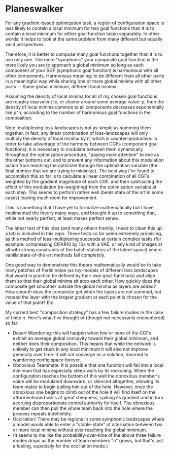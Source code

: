 # Planeswalker

For any gradient-based optimization task, a region of configuration space is less likely to contain
a local minimum for two goal functions than it is to contain a local minimum for either goal
function taken separately. In other words: it helps to look at the same problem from many different
but equally valid perspectives.

Therefore, it is better to compose many goal functions together than it is to use only one. The more
"symphonic" your composite goal function is the more likely you are to approach a global minimum so
long as each component of your SGF (symphonic goal function) is harmonious with all other
components. Harmonious meaning: to be different from all other parts in a meaningful way while
sharing one or more global minima with all other parts -- Same global minimum, different local
minima.

Assuming the density of local minima for all of my chosen goal functions are roughly equivalent to,
or cluster around some average value: p, then the density of local minima common to all components
decreases exponentially like p^n, according to the number of harmonious goal functions in the
composition.

Note: multiplexing loss-landscapes is not as simple as summing them together. In fact, any linear
combination of loss-landscapes will only multiply the density of local minima by n, which is
counter-productive. In order to take advantage of the harmony between CGFs (component goal
functions), it is necessary to modulate between them dynamically throughout the optimization
procedure, "paying more attention" to one as the other bottoms out, and to prevent any information
about this modulation action from reaching the optimizer through the optimization variable (the final
number that we are trying to minimize). The best way I've found to accomplish this so far is to
calculate a linear combination of all CGFs weighted by the gradient magnitude of each CGF, and then
subtracting the effect of this modulation (re-weighting) from the optimization variable at each
step. This seems to perform rather well (beats state of the art in some cases) leaving much room for
improvement.

This is something that I have yet to formalize mathematically but I have implimented the theory many
ways, and brought it up to something that, while not nearly perfect, at least makes perfect sense.

The latest test of this idea (and many others frankly, I need to clean this up a lot) is included in
this repo. These tests so far seem extremely promising, as this method of loss-multiplexing succeeds
at certain complex tasks (for example: compressing CIFAR10 by 10x with a VAE, or any kind of images
at all with strong constraints of the batch statistics of the latent space) where vanilla
state-of-the-art methods fail completely.

One good way to demonstrate this theory mathematically would be to take many patches of Perlin noise
(as toy-models of different loss landscapes that would in practice be defined by their own
goal-functions) and align them so that their global minima sit atop each other. How quickly does the
composite get smoother outside the global minima as layers are added? How smooth does the composite
get when the layers are not summed, but instead the layer with the largest gradient at each point is
chosen for the value of that point? Etc.

My current best "composition strategy" has a few failure modes in the case of finite n. Here's what I've
thought of (though not necessarily encountered) so far:

- Desert Wandering: this will happen when few or none of the CGFs exhibit an average global concavity
  toward their global minimum, and neither does their composition. This means that while the
network is unlikely to get stuck in any local minimum it will also not improve generally over time.
It will not converge on a solution, doomed to wandering config space forever.
- Obnoxious Teammate: It is possible that one function will fall into a local minimum that has
  especially steep walls by its reckoning. When the configuration reaches the bottom of this well
the obnoxious member's voice will be modulated downward, or silenced altogether, allowing its team
mates to begin pulling him out of the hole. However, once the obnoxious one begins to climb out of
the hole it will find itself on the afformentioned walls of great steepness, spiking its gradient
and in turn accruing disproportionate control authority for itself. The obnoxious member
can then pull the whole team back into the hole where the process repeats indefinitely.
- Occillation: There may be regions in some symphonic landscapes where a model would able to enter
  a "stable-state" of alternation between two or more local minima without ever reaching the global
minimum.
- (It seems to me like the probability-over-time of the above three failure modes drops as the number
  of team members "n" grows, but that's just a feeling, especially for the occillation mode.)

